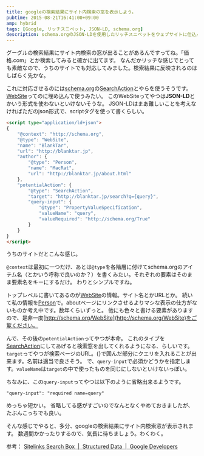 ```yaml
---
title: googleの検索結果にサイト内検索の窓を表示しよう。
pubtime: 2015-08-21T16:41:00+09:00
amp: hybrid
tags: [Google, リッチスニペット, JSON-LD, schema.org]
description: schema.orgのJSON-LDを使用したリッチスニペットをウェブサイトに仕込んで、Googleの検索結果にサイト内検索の窓が表示されるようにする方法です。
---
```


グーグルの検索結果にサイト内検索の窓が出ることがあるんですってね。「価格.com」とか検索してみると確かに出てます。
なんだかリッチな感じでとっても素敵なので、うちのサイトでも対応してみました。検索結果に反映されるのはしばらく先かな。

これに対応させるのには[schema.org](http://schema.org/)の[SearchAction](http://schema.org/SearchAction)とやらを使うそうです。[WebSite](http://schema.org/WebSite)ってのに埋め込んで使うみたい。
このWebSiteってやつは**JSON-LD**とかいう形式を使わないといけないそうな。
JSON-LDはまあ難しいことを考えなければただのjson形式で、scriptタグを使って書くらしい。

``` html
<script type="application/ld+json">
{
    "@context": "http://schema.org",
    "@type": "WebSite",
    "name": "BlankTar",
    "url": "http://blanktar.jp",
    "author": {
        "@type": "Person",
        "name": "MacRat",
        "url": "http://blanktar.jp/about.html"
    },
    "potentialAction": {
        "@type": "SearchAction",
        "target": "http://blanktar.jp/search?q={query}",
        "query-input": {
            "@type": "PropertyValueSpecification",
            "valueName": "query",
            "valueRequired": "http://schema.org/True"
        }
    }
}
</script>
```
うちのサイトだとこんな感じ。

`@context`は最初に一つだけ、あとは`@type`を各階層に付けてschema.orgのアイテム名（とかいう呼称で良いのか？）を書くみたい。それぞれの要素はそのまま要素名をキーにするだけ。
わりとシンプルですね。

トップレベルに書いてあるのが[WebSite](http://schema.org/WebSite)の情報。サイト名とかURLとか。
続いて私の情報を[Person](http://schema.org/Person)で。aboutページにリンクさせるよりマシな表示の仕方がないものか考え中です。数年くらいずっと。
他にも色々と書ける要素がありますので、是非一度[http://schema.org/WebSite](http://schema.org/WebSite)をご覧ください。

んで、その後の`potentialAction`ってやつが本命。
これのタイプを[SearchAction](http://schema.org/SearchAction)にしてあげると検索窓を出してくれるようになる、らしいです。
`target`ってやつが検索ページのURL。{}で囲んだ部分にクエリを入れることが出来ます。名前は適当で良さそう。
で、`query-input`で必須かどうかを指定します。`valueName`は`target`の中で使ったものを同じにしないといけないっぽい。

ちなみに、この`query-input`ってやつは以下のように省略出来るようです。
```
"query-input": "required name=query"
```
めっちゃ短かい。
省略してる感がすごいのでなんとなくやめておきましたが、たぶんこっちでも良い。

そんな感じでやると、多分、googleの検索結果にサイト内検索窓が表示されます。
数週間かかったりするので、気長に待ちましょう。わくわく。

参考： [Sitelinks Search Box &nbsp;|&nbsp; Structured Data &nbsp;|&nbsp; Google Developers](https://developers.google.com/structured-data/slsb-overview)
